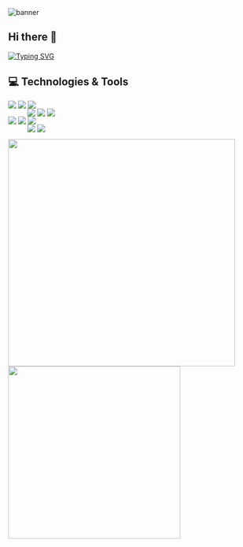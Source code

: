 <img src="assets/Banner.gif" alt="banner" />


## Hi there 👋
[![Typing SVG](https://readme-typing-svg.demolab.com?font=Fira+Code&size=22&color=A855F7&width=600&lines=I+am+Developer;I+am+Problem+Solver;I+am+Scout;I+am+Dreamer;I+am+Paul&cursor=true)](https://github.com/IamPaulSt)

## 💻 Technologies & Tools

<p style="line-height:0;">
  <!-- Fila 1 -->
  <span><img src="https://img.shields.io/badge/Java-805AD5?style=for-the-badge&logo=openjdk&logoColor=white" /></span>
  <span><img src="https://img.shields.io/badge/Spring_Boot-805AD5?style=for-the-badge&logo=spring&logoColor=white" /></span>
  <span><img src="https://img.shields.io/badge/HTML-805AD5?style=for-the-badge&logo=html5&logoColor=white" /></span>
  <br>
  <!-- Fila 2 desplazada a la derecha -->
  &nbsp;&nbsp;&nbsp;&nbsp;&nbsp;&nbsp;&nbsp;&nbsp;&nbsp;&nbsp;<span><img src="https://img.shields.io/badge/Flutter-805AD5?style=for-the-badge&logo=flutter&logoColor=white" /></span>
  <span><img src="https://img.shields.io/badge/MySQL-805AD5?style=for-the-badge&logo=mysql&logoColor=white" /></span>
  <span><img src="https://img.shields.io/badge/Git-805AD5?style=for-the-badge&logo=git&logoColor=white" /></span>
  <br>
  <!-- Fila 3 -->
  <span><img src="https://img.shields.io/badge/NestJS-805AD5?style=for-the-badge&logo=nestjs&logoColor=white" /></span>
  <span><img src="https://img.shields.io/badge/Next.js-805AD5?style=for-the-badge&logo=next.js&logoColor=white" /></span>
  <span><img src="https://img.shields.io/badge/TypeScript-805AD5?style=for-the-badge&logo=typescript&logoColor=white" /></span>

  <br>
  <!-- Fila 4 desplazada a la derecha -->
  &nbsp;&nbsp;&nbsp;&nbsp;&nbsp;&nbsp;&nbsp;&nbsp;&nbsp;&nbsp;<span><img src="https://img.shields.io/badge/React-805AD5?style=for-the-badge&logo=react&logoColor=white" /></span>
  <span><img src="https://img.shields.io/badge/Ant_Design-805AD5?style=for-the-badge&logo=ant-design&logoColor=white" /></span>
</p>

<p float="left">
  <img src="https://github-readme-stats.vercel.app/api?username=IamPaulSt&show_icons=true&theme=radical" width="461" />
  <img src="https://github-readme-stats.vercel.app/api/top-langs/?username=IamPaulSt&layout=compact&theme=radical" width="350" />
</p>

<!--

Here are some ideas to get you started:

- 🔭 I’m currently working on ...
- 🌱 I’m currently learning ...
- 👯 I’m looking to collaborate on ...
- 🤔 I’m looking for help with ...
- 💬 Ask me about ...
- 📫 How to reach me: ...
- 😄 Pronouns: ...
- ⚡ Fun fact: ...
-->
